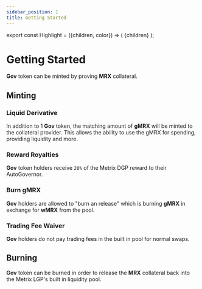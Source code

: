 ```yaml
---
sidebar_position: 1
title: Getting Started
---
```


export const Highlight = ({children, color}) => (
<span
style={{color}}>
{children}
</span>
);

# Getting Started

<Highlight color="#bf96c6">**Gov**</Highlight> token can be minted by proving <Highlight color="#bf96c6">**MRX**</Highlight> collateral.

## Minting

### Liquid Derivative

In addition to 1 <Highlight color="#bf96c6">**Gov**</Highlight> token, the matching amount of <Highlight color="#bf96c6">**gMRX**</Highlight> will be minted to the collateral provider. This allows the ability to use the gMRX for spending, providing liquidity and more.

### Reward Royalties

<Highlight color="#bf96c6">**Gov**</Highlight> token holders receive `20%` of the Metrix DGP reward to their AutoGovernor.

### Burn gMRX

<Highlight color="#bf96c6">**Gov**</Highlight> holders are allowed to "burn an release" which is burning <Highlight color="#bf96c6">**gMRX**</Highlight> in exchange for <Highlight color="#bf96c6">**wMRX**</Highlight> from the pool.

### Trading Fee Waiver

<Highlight color="#bf96c6">**Gov**</Highlight> holders do not pay trading fees in the built in pool for normal swaps.

## Burning

<Highlight color="#bf96c6">**Gov**</Highlight> token can be burned in order to release the <Highlight color="#bf96c6">**MRX**</Highlight> collateral back into the Metrix LGP's built in liquidity pool.
